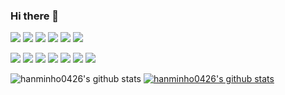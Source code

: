 ### Hi there 👋

<img src="https://img.shields.io/badge/JavaScript-F7DF1E?style=flat-square&logo=JavaScript&logoColor=white"/></a>
<img src="https://img.shields.io/badge/TypeScript-3178C6?style=flat-square&logo=TypeScript&logoColor=white"/></a>
<img src="https://img.shields.io/badge/React-61DAFB?style=flat-square&logo=React&logoColor=white"/></a> 
<img src="https://img.shields.io/badge/Vue.js-4FC08D?style=flat-square&logo=Vue.js&logoColor=white"/></a>
<img src="https://img.shields.io/badge/Node.js-339933?style=flat-square&logo=Node.js&logoColor=white"/></a>
<img src="https://img.shields.io/badge/Next.js-000000?style=flat-square&logo=Next.js&logoColor=white"/></a>

<img src="https://img.shields.io/badge/GraphQL-E434AA?style=flat-square&logo=GraphQL&logoColor=white"/></a>
<img src="https://img.shields.io/badge/Svelte-FF3E00?style=flat-square&logo=Svelte&logoColor=white"/></a>
<img src="https://img.shields.io/badge/Bootstrap-7952B3?style=flat-square&logo=Bootstrap&logoColor=white"/></a>
<img src="https://img.shields.io/badge/HTML5-E34F26?style=flat-square&logo=HTML5&logoColor=white"/></a>
<img src="https://img.shields.io/badge/CSS5-1572B6?style=flat-square&logo=CSS3&logoColor=white"/></a>
<img src="https://img.shields.io/badge/SCSS-F43059?style=flat-square&logo=SCSS&logoColor=white"/></a> 
<img src="https://img.shields.io/badge/Visual Studio Code-007ACC?style=flat-square&logo=Visual Studio Code&logoColor=white"/></a>


![hanminho0426's github stats](https://github-readme-stats.vercel.app/api?username=hanminho0426&show_icons=true)
[![hanminho0426's github stats](https://github-readme-stats.vercel.app/api/top-langs/?username=hanminho0426&show_icons=true&hide_border=true&title_color=004386&icon_color=004386&layout=compact)](https://github.com/hanminho0426)

